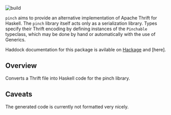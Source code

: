 
![build](https://github.com/phile314/pinch-gen/workflows/build/badge.svg)

`pinch` aims to provide an alternative implementation of Apache Thrift for
Haskell. The `pinch` library itself acts only as a serialization library. Types
specify their Thrift encoding by defining instances of the `Pinchable`
typeclass, which may be done by hand or automatically with the use of Generics.

Haddock documentation for this package is avilable on [Hackage] and [here].

  [Hackage]: http://hackage.haskell.org/package/pinch-gen

Overview
--------

Converts a Thrift file into Haskell code for the pinch library.


Caveats
-------

The generated code is currently not formatted very nicely.
